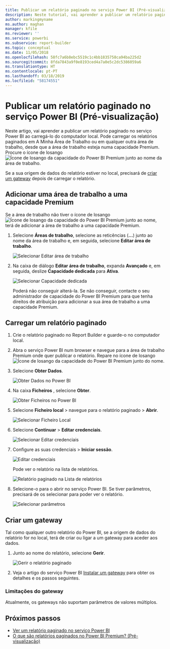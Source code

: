 ```yaml
---
title: Publicar um relatório paginado no serviço Power BI (Pré-visualização)
description: Neste tutorial, vai aprender a publicar um relatório paginado no serviço Power BI ao carregá-lo do computador local.
author: markingmyname
ms.author: maghan
manager: kfile
ms.reviewer: ''
ms.service: powerbi
ms.subservice: report-builder
ms.topic: conceptual
ms.date: 11/05/2018
ms.openlocfilehash: 58fc7a6b8ebc5519c1c4bb1835758ca94ba225d2
ms.sourcegitcommit: 8fda7843a9f0e8193ced4a7a0e5c2dc5386059a6
ms.translationtype: HT
ms.contentlocale: pt-PT
ms.lasthandoff: 03/18/2019
ms.locfileid: "58174551"
---
```

# <a name="publish-a-paginated-report-to-the-power-bi-service-preview"></a>Publicar um relatório paginado no serviço Power BI (Pré-visualização)

Neste artigo, vai aprender a publicar um relatório paginado no serviço Power BI ao carregá-lo do computador local. Pode carregar os relatórios paginados em A Minha Área de Trabalho ou em qualquer outra área de trabalho, desde que a área de trabalho esteja numa capacidade Premium. Procure o ícone de losango ![Ícone de losango da capacidade do Power BI Premium](media/paginated-reports-save-to-power-bi-service/premium-diamond.png) junto ao nome da área de trabalho. 

Se a sua origem de dados do relatório estiver no local, precisará de [criar um gateway](#create-a-gateway) depois de carregar o relatório.

## <a name="add-a-workspace-to-a-premium-capacity"></a>Adicionar uma área de trabalho a uma capacidade Premium

Se a área de trabalho não tiver o ícone de losango ![Ícone de losango da capacidade do Power BI Premium](media/paginated-reports-save-to-power-bi-service/premium-diamond.png) junto ao nome, terá de adicionar a área de trabalho a uma capacidade Premium. 

1. Selecione **Áreas de trabalho**, selecione as reticências (**…**) junto ao nome da área de trabalho e, em seguida, selecione **Editar área de trabalho**.

    ![Selecionar Editar área de trabalho](media/paginated-reports-save-to-power-bi-service/power-bi-paginated-edit-workspace.png)

1. Na caixa de diálogo **Editar área de trabalho**, expanda **Avançado** e, em seguida, deslize **Capacidade dedicada** para **Ativa**.

    ![Selecionar Capacidade dedicada](media/paginated-reports-save-to-power-bi-service/power-bi-paginated-edit-workspace-dialog.png)

   Poderá não conseguir alterá-la. Se não conseguir, contacte o seu administrador de capacidade do Power BI Premium para que tenha direitos de atribuição para adicionar a sua área de trabalho a uma capacidade Premium.


## <a name="upload-a-paginated-report"></a>Carregar um relatório paginado

1. Crie o relatório paginado no Report Builder e guarde-o no computador local.

1. Abra o serviço Power BI num browser e navegue para a área de trabalho Premium onde quer publicar o relatório. Repare no ícone de losango ![Ícone de losango da capacidade do Power BI Premium](media/paginated-reports-save-to-power-bi-service/premium-diamond.png) junto do nome. 

1. Selecione **Obter Dados**.

    ![Obter Dados no Power BI](media/paginated-reports-save-to-power-bi-service/power-bi-paginated-get-data.png)

1. Na caixa **Ficheiros** , selecione **Obter**.

    ![Obter Ficheiros no Power BI](media/paginated-reports-save-to-power-bi-service/power-bi-paginated-files-get.png)

1. Selecione **Ficheiro local** > navegue para o relatório paginado > **Abrir**.

    ![Selecionar Ficheiro Local](media/paginated-reports-save-to-power-bi-service/power-bi-paginated-local-file.png)

1. Selecione **Continuar** > **Editar credenciais**.

    ![Selecionar Editar credenciais](media/paginated-reports-save-to-power-bi-service/power-bi-paginated-select-edit-credentials.png)

1. Configure as suas credenciais > **Iniciar sessão**.

    ![Editar credenciais](media/paginated-reports-save-to-power-bi-service/power-bi-paginated-credentials.png)

   Pode ver o relatório na lista de relatórios.

    ![Relatório paginado na Lista de relatórios](media/paginated-reports-save-to-power-bi-service/power-bi-paginated-wwi-report.png)

1. Selecione-o para o abrir no serviço Power BI. Se tiver parâmetros, precisará de os selecionar para poder ver o relatório.
 
    ![Selecionar parâmetros](media/paginated-reports-save-to-power-bi-service/power-bi-paginated-select-parameters.png)

## <a name="create-a-gateway"></a>Criar um gateway

Tal como qualquer outro relatório do Power BI, se a origem de dados do relatório for no local, terá de criar ou ligar a um gateway para aceder aos dados.

1. Junto ao nome do relatório, selecione **Gerir**.

   ![Gerir o relatório paginado](media/paginated-reports-save-to-power-bi-service/power-bi-paginated-manage.png)

1. Veja o artigo do serviço Power BI [Instalar um gateway](service-gateway-install.md) para obter os detalhes e os passos seguintes.

### <a name="gateway-limitations"></a>Limitações do gateway

Atualmente, os gateways não suportam parâmetros de valores múltiplos.


## <a name="next-steps"></a>Próximos passos

- [Ver um relatório paginado no serviço Power BI](paginated-reports-view-power-bi-service.md)
- [O que são relatórios paginados no Power BI Premium? (Pré-visualização)](paginated-reports-report-builder-power-bi.md)

